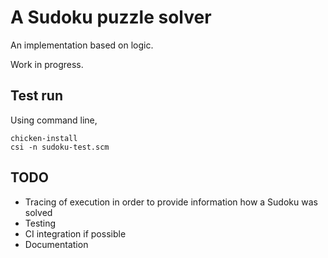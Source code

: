 # A Sudoku puzzle solver

An implementation based on logic.

Work in progress.

## Test run

Using command line,

    chicken-install
    csi -n sudoku-test.scm

## TODO

 * Tracing of execution in order to provide information how a Sudoku was solved
 * Testing
 * CI integration if possible
 * Documentation
